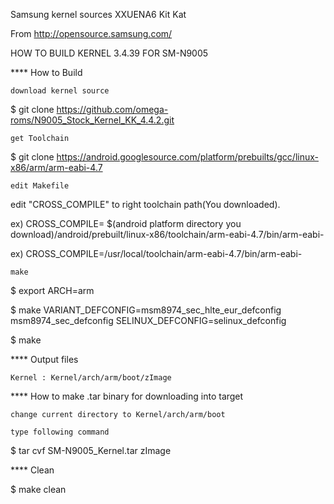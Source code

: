 Samsung kernel sources XXUENA6 Kit Kat

From http://opensource.samsung.com/

HOW TO BUILD KERNEL 3.4.39 FOR SM-N9005

**** How to Build

    download kernel source

$ git clone https://github.com/omega-roms/N9005_Stock_Kernel_KK_4.4.2.git

    get Toolchain

$ git clone https://android.googlesource.com/platform/prebuilts/gcc/linux-x86/arm/arm-eabi-4.7

    edit Makefile

edit "CROSS_COMPILE" to right toolchain path(You downloaded).

ex) CROSS_COMPILE= $(android platform directory you download)/android/prebuilt/linux-x86/toolchain/arm-eabi-4.7/bin/arm-eabi-

ex) CROSS_COMPILE=/usr/local/toolchain/arm-eabi-4.7/bin/arm-eabi-

    make

$ export ARCH=arm

$ make VARIANT_DEFCONFIG=msm8974_sec_hlte_eur_defconfig msm8974_sec_defconfig SELINUX_DEFCONFIG=selinux_defconfig

$ make

**** Output files

    Kernel : Kernel/arch/arm/boot/zImage

**** How to make .tar binary for downloading into target

    change current directory to Kernel/arch/arm/boot

    type following command

$ tar cvf SM-N9005_Kernel.tar zImage

**** Clean

$ make clean
